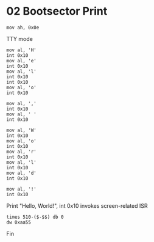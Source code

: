 # 02 Bootsector Print

    mov ah, 0x0e

TTY mode

    mov al, 'H'
    int 0x10
    mov al, 'e'
    int 0x10
    mov al, 'l'
    int 0x10
    int 0x10
    mov al, 'o'
    int 0x10

    mov al, ','
    int 0x10
    mov al, ' '
    int 0x10

    mov al, 'W'
    int 0x10
    mov al, 'o'
    int 0x10
    mov al, 'r'
    int 0x10
    mov al, 'l'
    int 0x10
    mov al, 'd'
    int 0x10

    mov al, '!'
    int 0x10

Print "Hello, World!", int 0x10 invokes screen-related ISR

    times 510-($-$$) db 0
    dw 0xaa55

Fin
